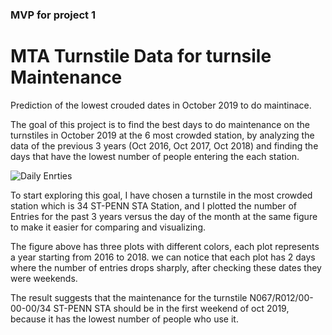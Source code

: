 ### MVP for project 1
# MTA Turnstile Data for turnsile Maintenance
Prediction of the lowest crouded dates in October 2019 to do maintinace.

The goal of this project is to find the best days to do maintenance on the turnstiles in October 2019 at the 6 most crowded station, by analyzing the data of the previous 3 years (Oct 2016, Oct 2017, Oct 2018) and finding the days that have the lowest number of people entering the each station.

![Daily Enrties](https://user-images.githubusercontent.com/90555117/136074981-0382ea1a-8950-4bcf-b43d-0ed67b24bf22.png)

To start exploring this goal, I have chosen a turnstile in the most crowded station which is 34 ST-PENN STA Station, and I plotted the number of Entries for the past 3 years versus the day of the month at the same figure to make it easier for comparing and visualizing.

The figure above has three plots with different colors, each plot represents a year starting from 2016 to 2018. we can notice that each plot has 2 days where the number of entries drops sharply, after checking these dates they were weekends.

The result suggests that the maintenance for the turnstile N067/R012/00-00-00/34 ST-PENN STA should be in the first weekend of oct 2019, because it has the lowest number of people who use it.
